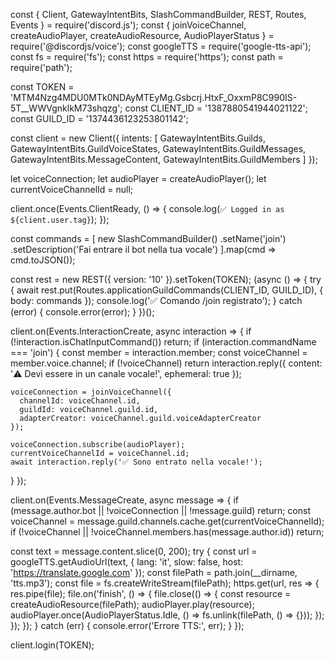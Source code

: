 const { Client, GatewayIntentBits, SlashCommandBuilder, REST, Routes, Events } = require('discord.js');
const { joinVoiceChannel, createAudioPlayer, createAudioResource, AudioPlayerStatus } = require('@discordjs/voice');
const googleTTS = require('google-tts-api');
const fs = require('fs');
const https = require('https');
const path = require('path');

const TOKEN = 'MTM4Nzg4MDU0MTk0NDAyMTEyMg.Gsbcrj.HtxF_OxxmP8C990IS-5T__WWVgnklkM73shqzg';
const CLIENT_ID = '1387880541944021122';
const GUILD_ID = '1374436123253801142';

const client = new Client({
  intents: [
    GatewayIntentBits.Guilds,
    GatewayIntentBits.GuildVoiceStates,
    GatewayIntentBits.GuildMessages,
    GatewayIntentBits.MessageContent,
    GatewayIntentBits.GuildMembers
  ]
});

let voiceConnection;
let audioPlayer = createAudioPlayer();
let currentVoiceChannelId = null;

client.once(Events.ClientReady, () => {
  console.log(`✅ Logged in as ${client.user.tag}`);
});

const commands = [
  new SlashCommandBuilder()
    .setName('join')
    .setDescription('Fai entrare il bot nella tua vocale')
].map(cmd => cmd.toJSON());

const rest = new REST({ version: '10' }).setToken(TOKEN);
(async () => {
  try {
    await rest.put(Routes.applicationGuildCommands(CLIENT_ID, GUILD_ID), { body: commands });
    console.log('✅ Comando /join registrato');
  } catch (error) {
    console.error(error);
  }
})();

client.on(Events.InteractionCreate, async interaction => {
  if (!interaction.isChatInputCommand()) return;
  if (interaction.commandName === 'join') {
    const member = interaction.member;
    const voiceChannel = member.voice.channel;
    if (!voiceChannel) return interaction.reply({ content: '⚠️ Devi essere in un canale vocale!', ephemeral: true });

    voiceConnection = joinVoiceChannel({
      channelId: voiceChannel.id,
      guildId: voiceChannel.guild.id,
      adapterCreator: voiceChannel.guild.voiceAdapterCreator
    });

    voiceConnection.subscribe(audioPlayer);
    currentVoiceChannelId = voiceChannel.id;
    await interaction.reply('✅ Sono entrato nella vocale!');
  }
});

client.on(Events.MessageCreate, async message => {
  if (message.author.bot || !voiceConnection || !message.guild) return;
  const voiceChannel = message.guild.channels.cache.get(currentVoiceChannelId);
  if (!voiceChannel || !voiceChannel.members.has(message.author.id)) return;

  const text = message.content.slice(0, 200);
  try {
    const url = googleTTS.getAudioUrl(text, { lang: 'it', slow: false, host: 'https://translate.google.com' });
    const filePath = path.join(__dirname, 'tts.mp3');
    const file = fs.createWriteStream(filePath);
    https.get(url, res => {
      res.pipe(file);
      file.on('finish', () => {
        file.close(() => {
          const resource = createAudioResource(filePath);
          audioPlayer.play(resource);
          audioPlayer.once(AudioPlayerStatus.Idle, () => fs.unlink(filePath, () => {}));
        });
      });
    });
  } catch (err) {
    console.error('Errore TTS:', err);
  }
});

client.login(TOKEN);

